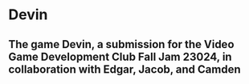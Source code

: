 # Devin


## The game Devin, a submission for the Video Game Development Club Fall Jam 23024, in collaboration with Edgar, Jacob, and Camden
